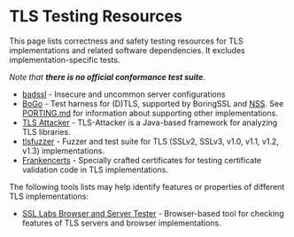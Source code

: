 # TLS Testing Resources

This page lists correctness and safety testing resources for TLS implementations and related software dependencies. It excludes implementation-specific tests.

*Note that **there is no official conformance test suite**.*

* [badssl](https://badssl.com/) - Insecure and uncommon server configurations
* [BoGo](https://github.com/google/boringssl/tree/master/ssl/test) - Test harness for (D)TLS, supported by BoringSSL and [NSS](https://wiki.mozilla.org/NSS/BoGo_Tests). See [PORTING.md](https://github.com/google/boringssl/blob/master/ssl/test/PORTING.md) for information about supporting other implementations.
* [TLS Attacker](https://github.com/RUB-NDS/TLS-Attacker) - TLS-Attacker is a Java-based framework for analyzing TLS libraries.
* [tlsfuzzer](https://github.com/tomato42/tlsfuzzer) - Fuzzer and test suite for TLS (SSLv2, SSLv3, v1.0, v1.1, v1.2, v1.3) implementations.
* [Frankencerts](https://github.com/sumanj/frankencert) - Specially crafted certificates for testing certificate validation code in TLS implementations.

The following tools lists may help identify features or properties of different TLS implementations:

* [SSL Labs Browser and Server Tester](https://www.ssllabs.com) - Browser-based tool for checking features of TLS servers and browser implementations.
